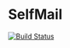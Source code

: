 SelfMail
========

[![Build Status](https://travis-ci.org/[ArnaudCourbiere]/[SelfMail].png)](https://travis-ci.org/[ArnaudCourbiere]/[SelfMail])
